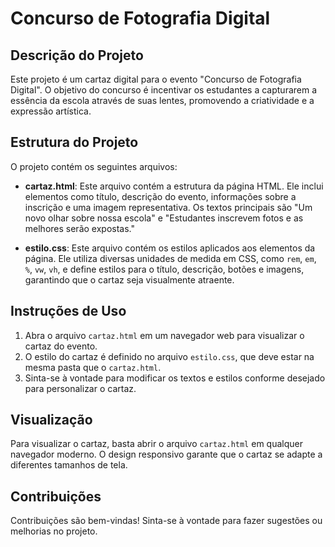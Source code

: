 # Concurso de Fotografia Digital

## Descrição do Projeto
Este projeto é um cartaz digital para o evento "Concurso de Fotografia Digital". O objetivo do concurso é incentivar os estudantes a capturarem a essência da escola através de suas lentes, promovendo a criatividade e a expressão artística.

## Estrutura do Projeto
O projeto contém os seguintes arquivos:

- **cartaz.html**: Este arquivo contém a estrutura da página HTML. Ele inclui elementos como título, descrição do evento, informações sobre a inscrição e uma imagem representativa. Os textos principais são "Um novo olhar sobre nossa escola" e "Estudantes inscrevem fotos e as melhores serão expostas."

- **estilo.css**: Este arquivo contém os estilos aplicados aos elementos da página. Ele utiliza diversas unidades de medida em CSS, como `rem`, `em`, `%`, `vw`, `vh`, e define estilos para o título, descrição, botões e imagens, garantindo que o cartaz seja visualmente atraente.

## Instruções de Uso
1. Abra o arquivo `cartaz.html` em um navegador web para visualizar o cartaz do evento.
2. O estilo do cartaz é definido no arquivo `estilo.css`, que deve estar na mesma pasta que o `cartaz.html`.
3. Sinta-se à vontade para modificar os textos e estilos conforme desejado para personalizar o cartaz.

## Visualização
Para visualizar o cartaz, basta abrir o arquivo `cartaz.html` em qualquer navegador moderno. O design responsivo garante que o cartaz se adapte a diferentes tamanhos de tela.

## Contribuições
Contribuições são bem-vindas! Sinta-se à vontade para fazer sugestões ou melhorias no projeto.